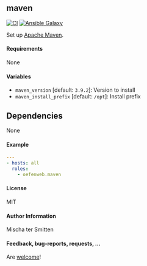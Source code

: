 ## maven

[![CI](https://github.com/Oefenweb/ansible-maven/workflows/CI/badge.svg)](https://github.com/Oefenweb/ansible-maven/actions?query=workflow%3ACI)
[![Ansible Galaxy](http://img.shields.io/badge/ansible--galaxy-maven-blue.svg)](https://galaxy.ansible.com/Oefenweb/maven)

Set up [Apache Maven](https://maven.apache.org/).

#### Requirements

None

#### Variables

* `maven_version` [default: `3.9.2`]: Version to install
* `maven_install_prefix` [default: `/opt`]: Install prefix

## Dependencies

None

#### Example

```yaml
---
- hosts: all
  roles:
    - oefenweb.maven
```

#### License

MIT

#### Author Information

Mischa ter Smitten

#### Feedback, bug-reports, requests, ...

Are [welcome](https://github.com/Oefenweb/ansible-maven/issues)!
